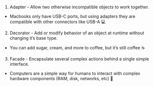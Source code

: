 1. Adapter - Allow two otherwise incompatible objects to work together.  
- Macbooks only have USB-C ports, but using adapters they are compatible with other connectors like USB-A 💻  
  
2. Decorator - Add or modify behavior of an object at runtime without changing it’s base type.  
- You can add sugar, cream, and more to coffee, but it’s still coffee ☕  
  
3. Facade - Encapsulate several complex actions behind a single simple interface.  
- Computers are a simple way for humans to interact with complex hardware components (RAM, disk, networks, etc) 🛜